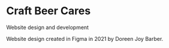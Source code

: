 # Craft Beer Cares

Website design and development

Website design created in Figma in 2021 by Doreen Joy Barber.
